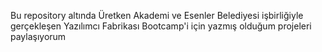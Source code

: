 Bu repository altında Üretken Akademi ve Esenler Belediyesi işbirliğiyle gerçekleşen Yazılımcı Fabrikası Bootcamp'i için yazmış olduğum projeleri paylaşıyorum
